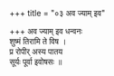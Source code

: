 +++
title = "०३ अव ज्याम् इव"

+++
अव ज्याम् इव धन्वनः  
शुष्मं तिरामि ते विष ।  
प्र रोपीर् अस्य पातय  
सूर्यः पूर्वा इवोषसः ॥